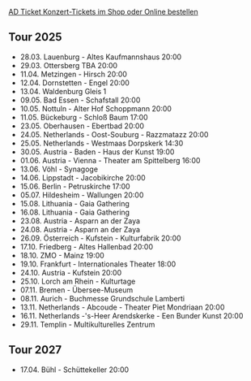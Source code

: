 [AD Ticket Konzert-Tickets im Shop oder Online bestellen](http://www.adticket.de/Sedaa.html) 

## Tour 2025
- 28.03. Lauenburg - Altes Kaufmannshaus 20:00
- 29.03. Ottersberg TBA 20:00
- 11.04. Metzingen - Hirsch 20:00
- 12.04. Dornstetten - Engel 20:00
- 13.04. Waldenburg Gleis 1
- 09.05. Bad Essen - Schafstall 20:00
- 10.05. Nottuln - Alter Hof Schoppmann 20:00
- 11.05. Bückeburg - Schloß Baum 17:00
- 23.05. Oberhausen - Ebertbad 20:00
- 24.05. Netherlands - Oost-Souburg - Razzmatazz 20:00
- 25.05. Netherlands - Westmaas Dorpskerk 14:30
- 30.05. Austria - Baden - Haus der Kunst 19:00
- 01.06. Austria - Vienna - Theater am Spittelberg 16:00
- 13.06. Vöhl - Synagoge
- 14.06. Lippstadt - Jacobikirche 20:00
- 15.06. Berlin - Petruskirche 17:00
- 05.07. Hildesheim - Wallungen 20:00
- 15.08. Lithuania - Gaia Gathering
- 16.08. Lithuania - Gaia Gathering 
- 23.08. Austria - Asparn an der Zaya
- 24.08. Austria - Asparn an der Zaya
- 26.09. Österreich - Kufstein - Kulturfabrik 20:00
- 17.10. Friedberg - Altes Hallenbad 20:00
- 18.10. ZMO - Mainz 19:00
- 19.10. Frankfurt - Internationales Theater 18:00
- 24.10. Austria - Kufstein 20:00
- 25.10. Lorch am Rhein - Kulturtage
- 07.11. Bremen - Übersee-Museum
- 08.11. Aurich - Buchmesse Grundschule Lamberti
- 13.11. Netherlands - Abcoude - Theater Piet Mondriaan 20:00
- 16.11. Netherlands -'s-Heer Arendskerke - Een Bunder Kunst 20:00
- 29.11. Templin - Multikulturelles Zentrum


## Tour 2027
- 17.04. Bühl - Schüttekeller 20:00
